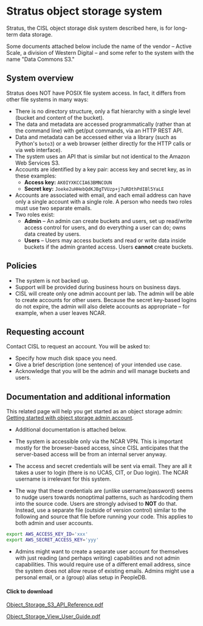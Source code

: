 # Stratus object storage system

Stratus, the CISL object storage disk system described here, is for
long-term data storage.

Some documents attached below include the name of the vendor – Active
Scale, a division of Western Digital – and some refer to the system with
the name "Data Commons S3."

## System overview

Stratus does NOT have POSIX file system access. In fact, it differs from
other file systems in many ways:

- There is no directory structure, only a flat hierarchy with a single
  level (bucket and content of the bucket).
- The data and metadata are accessed programmatically (rather than at
  the command line) with get/put commands, via an HTTP REST API.
- Data and metadata can be accessed either via a library (such as
  Python's `boto3`) or a web browser (either directly for the HTTP calls
  or via web interface).
- The system uses an API that is similar but not identical to the Amazon
  Web Services S3.
- Accounts are identified by a key pair: access key and secret key, as
  in these examples:
    - **Access key:** `AK0IYXKCCIA63BMNCOUN`
    - **Secret key:** `Joeke2uHHebQdKJBgTVUzp+j7uRDthPdIBl5YaLE`
- Accounts are associated with email, and each email address can have
  only a single account with a single role. A person who needs two roles
  must use two separate emails.
- Two roles exist:
    - **Admin** – An admin can create buckets and users, set up read/write
      access control for users, and do everything a user can do; owns data
      created by users.
    - **Users** – Users may access buckets and read or write data inside
      buckets if the admin granted access. Users **cannot** create
      buckets.

## Policies

- The system is not backed up.
- Support will be provided during business hours on business days.
- CISL will create only one admin account per lab. The admin will be
  able to create accounts for other users. Because the secret key-based
  logins do not expire, the admin will also delete accounts as
  appropriate – for example, when a user leaves NCAR.

## Requesting account

Contact CISL to request an account. You will be asked to:
- Specify how much disk space you need.
- Give a brief description (one sentence) of your intended use case.
- Acknowledge that you will be the admin and will manage buckets and
  users.

## Documentation and additional information

This related page will help you get started as an object storage
admin: [Getting started with object storage admin
account](file:////display/RC/Getting+started+with+an+object+storage+admin+account).

- Additional documentation is attached below.

- The system is accessible only via the NCAR VPN. This is important
  mostly for the browser-based access, since CISL anticipates that the
  server-based access will be from an internal server anyway.

- The access and secret credentials will be sent via email. They are all
  it takes a user to login (there is no UCAS, CIT, or Duo login). The
  NCAR username is irrelevant for this system.

- The way that these credentials are (unlike username/password) seems to
  nudge users towards nonoptimal patterns, such as hardcoding them into
  the source code. Users are strongly advised to **NOT** do that.
  Instead, use a separate file (outside of version control) similar to
  the following and source that file before running your code. This
  applies to both admin and user accounts.
```bash
export AWS_ACCESS_KEY_ID='xxx'
export AWS_SECRET_ACCESS_KEY='yyy'
```

- Admins might want to create a separate user account for themselves
  with just reading (and perhaps writing) capabilities and not admin
  capabilities. This would require use of a different email address,
  since the system does not allow reuse of existing emails. Admins
  might use a personal email, or a (group) alias setup in PeopleDB.

#### Click to download

[Object_Storage_S3_API_Reference.pdf](file:////download/attachments/70549594/Object_Storage_S3_API_Reference.pdf%3fversion=1&modificationDate=1627579030000&api=v2)

[Object_Storage_View_User_Guide.pdf](file:////download/attachments/70549594/Object_Storage_View_User_Guide.pdf%3fversion=1&modificationDate=1627579077000&api=v2)

